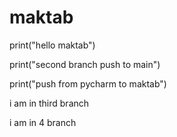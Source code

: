 # maktab

print("hello maktab")

print("second branch push to main")


print("push from pycharm to maktab")

i am in third branch

i am in 4 branch
